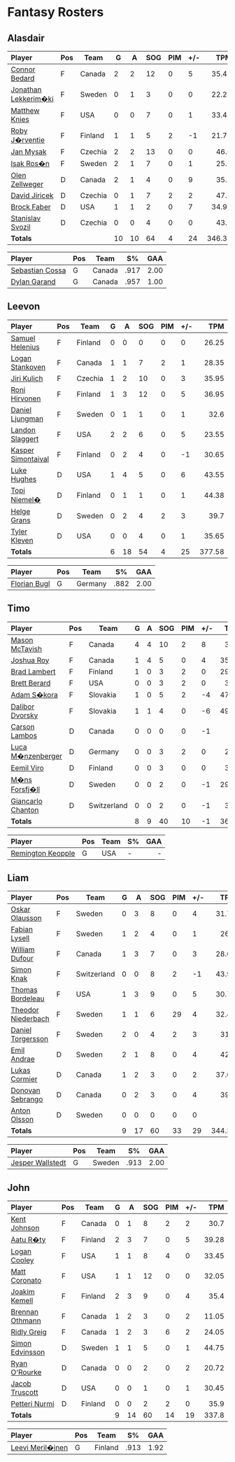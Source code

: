 # Fantasy Rosters
## Alasdair
| Player | Pos | Team | G | A | SOG | PIM | +/- | TPM |
| :----- | --- |  --- | - | - | --- | --- | --- | --: |
| [Connor Bedard](https://www.eliteprospects.com/player/535584/connor-bedard) | F |  Canada | 2 | 2 | 12 | 0 | 5 | 35.45 |
| [Jonathan Lekkerim�ki](https://www.eliteprospects.com/player/649220/jonathan-lekkerimaki) | F |  Sweden | 0 | 1 | 3 | 0 | 0 | 22.25 |
| [Matthew Knies](https://www.eliteprospects.com/player/292083/matthew-knies) | F |  USA | 0 | 0 | 7 | 0 | 1 | 33.45 |
| [Roby J�rventie](https://www.eliteprospects.com/player/534236/roby-jarventie) | F |  Finland | 1 | 1 | 5 | 2 | -1 | 21.77 |
| [Jan Mysak](https://www.eliteprospects.com/player/427906/jan-mysak) | F |  Czechia | 2 | 2 | 13 | 0 | 0 | 46.6 |
| [Isak Ros�n](https://www.eliteprospects.com/player/420269/isak-rosen) | F |  Sweden | 2 | 1 | 7 | 0 | 1 | 25.1 |
| [Olen Zellweger](https://www.eliteprospects.com/player/476596/olen-zellweger) | D |  Canada | 2 | 1 | 4 | 0 | 9 | 35.8 |
| [David Jiricek](https://www.eliteprospects.com/player/559522/david-jiricek) | D |  Czechia | 0 | 1 | 7 | 2 | 2 | 47.3 |
| [Brock Faber](https://www.eliteprospects.com/player/558598/brock-faber) | D |  USA | 1 | 1 | 2 | 0 | 7 | 34.95 |
| [Stanislav Svozil](https://www.eliteprospects.com/player/428002/stanislav-svozil) | D |  Czechia | 0 | 0 | 4 | 0 | 0 | 43.7 |
| **Totals** | | | 10 | 10 | 64 | 4 | 24 | 346.37 |

| Player | Pos | Team | S% | GAA |
| :----- | --- |  --- | -- | --: |
| [Sebastian Cossa](https://www.eliteprospects.com/player/476602/sebastian-cossa) | G |  Canada | .917 | 2.00 |
| [Dylan Garand](https://www.eliteprospects.com/player/473852/dylan-garand) | G |  Canada | .957 | 1.00 |
## Leevon
| Player | Pos | Team | G | A | SOG | PIM | +/- | TPM |
| :----- | --- |  --- | - | - | --- | --- | --- | --: |
| [Samuel Helenius](https://www.eliteprospects.com/player/554237/samuel-helenius) | F |  Finland | 0 | 0 | 0 | 0 | 0 | 26.25 |
| [Logan Stankoven](https://www.eliteprospects.com/player/556512/logan-stankoven) | F |  Canada | 1 | 1 | 7 | 2 | 1 | 28.35 |
| [Jiri Kulich](https://www.eliteprospects.com/player/579198/jiri-kulich) | F |  Czechia | 1 | 2 | 10 | 0 | 3 | 35.95 |
| [Roni Hirvonen](https://www.eliteprospects.com/player/448946/roni-hirvonen) | F |  Finland | 1 | 3 | 12 | 0 | 5 | 36.95 |
| [Daniel Ljungman](https://www.eliteprospects.com/player/463647/daniel-ljungman) | F |  Sweden | 0 | 1 | 1 | 0 | 1 | 32.6 |
| [Landon Slaggert](https://www.eliteprospects.com/player/418245/landon-slaggert) | F |  USA | 2 | 2 | 6 | 0 | 5 | 23.55 |
| [Kasper Simontaival](https://www.eliteprospects.com/player/397010/kasper-simontaival) | F |  Finland | 0 | 2 | 4 | 0 | -1 | 30.65 |
| [Luke Hughes](https://www.eliteprospects.com/player/526979/luke-hughes) | D |  USA | 1 | 4 | 5 | 0 | 6 | 43.55 |
| [Topi Niemel�](https://www.eliteprospects.com/player/499424/topi-niemela) | D |  Finland | 0 | 1 | 1 | 0 | 1 | 44.38 |
| [Helge Grans](https://www.eliteprospects.com/player/395302/helge-grans) | D |  Sweden | 0 | 2 | 4 | 2 | 3 | 39.7 |
| [Tyler Kleven](https://www.eliteprospects.com/player/536644/tyler-kleven) | D |  USA | 0 | 0 | 4 | 0 | 1 | 35.65 |
| **Totals** | | | 6 | 18 | 54 | 4 | 25 | 377.58 |

| Player | Pos | Team | S% | GAA |
| :----- | --- |  --- | -- | --: |
| [Florian Bugl](https://www.eliteprospects.com/player/382239/florian-bugl) | G |  Germany | .882 | 2.00 |
## Timo
| Player | Pos | Team | G | A | SOG | PIM | +/- | TPM |
| :----- | --- |  --- | - | - | --- | --- | --- | --: |
| [Mason McTavish](https://www.eliteprospects.com/player/479812/mason-mctavish) | F |  Canada | 4 | 4 | 10 | 2 | 8 | 36.2 |
| [Joshua Roy](https://www.eliteprospects.com/player/483757/joshua-roy) | F |  Canada | 1 | 4 | 5 | 0 | 4 | 35.65 |
| [Brad Lambert](https://www.eliteprospects.com/player/414961/brad-lambert) | F |  Finland | 1 | 0 | 3 | 2 | 0 | 29.05 |
| [Brett Berard](https://www.eliteprospects.com/player/201740/brett-berard) | F |  USA | 0 | 0 | 3 | 2 | 0 | 31.6 |
| [Adam S�kora](https://www.eliteprospects.com/player/527426/adam-sykora) | F |  Slovakia | 1 | 0 | 5 | 2 | -4 | 47.77 |
| [Dalibor Dvorsky](https://www.eliteprospects.com/player/527424/dalibor-dvorsky) | F |  Slovakia | 1 | 1 | 4 | 0 | -6 | 49.28 |
| [Carson Lambos](https://www.eliteprospects.com/player/472875/carson-lambos) | D |  Canada | 0 | 0 | 0 | 0 | -1 | 8.0 |
| [Luca M�nzenberger](https://www.eliteprospects.com/player/407643/luca-munzenberger) | D |  Germany | 0 | 0 | 3 | 2 | 0 | 22.2 |
| [Eemil Viro](https://www.eliteprospects.com/player/499518/eemil-viro) | D |  Finland | 0 | 0 | 3 | 0 | 0 | 36.7 |
| [M�ns Forsfj�ll](https://www.eliteprospects.com/player/422034/mans-forsfjall) | D |  Sweden | 0 | 0 | 2 | 0 | -1 | 29.45 |
| [Giancarlo Chanton](https://www.eliteprospects.com/player/551665/giancarlo-chanton) | D |  Switzerland | 0 | 0 | 2 | 0 | -1 | 36.9 |
| **Totals** | | | 8 | 9 | 40 | 10 | -1 | 362.8 |

| Player | Pos | Team | S% | GAA |
| :----- | --- |  --- | -- | --: |
| [Remington Keopple](https://www.eliteprospects.com/player/597411/remington-keopple) | G |  USA | - | - |
## Liam
| Player | Pos | Team | G | A | SOG | PIM | +/- | TPM |
| :----- | --- |  --- | - | - | --- | --- | --- | --: |
| [Oskar Olausson](https://www.eliteprospects.com/player/430916/oskar-olausson) | F |  Sweden | 0 | 3 | 8 | 0 | 4 | 31.75 |
| [Fabian Lysell](https://www.eliteprospects.com/player/472769/fabian-lysell) | F |  Sweden | 1 | 2 | 4 | 0 | 1 | 26.6 |
| [William Dufour](https://www.eliteprospects.com/player/294583/william-dufour) | F |  Canada | 1 | 3 | 7 | 0 | 3 | 28.05 |
| [Simon Knak](https://www.eliteprospects.com/player/293158/simon-knak) | F |  Switzerland | 0 | 0 | 8 | 2 | -1 | 43.92 |
| [Thomas Bordeleau](https://www.eliteprospects.com/player/296636/thomas-bordeleau) | F |  USA | 1 | 3 | 9 | 0 | 5 | 30.75 |
| [Theodor Niederbach](https://www.eliteprospects.com/player/394717/theodor-niederbach) | F |  Sweden | 1 | 1 | 6 | 29 | 4 | 32.45 |
| [Daniel Torgersson](https://www.eliteprospects.com/player/407408/daniel-torgersson) | F |  Sweden | 2 | 0 | 4 | 2 | 3 | 31.5 |
| [Emil Andrae](https://www.eliteprospects.com/player/394716/emil-andrae) | D |  Sweden | 2 | 1 | 8 | 0 | 4 | 42.4 |
| [Lukas Cormier](https://www.eliteprospects.com/player/201780/lukas-cormier) | D |  Canada | 1 | 2 | 3 | 0 | 2 | 37.65 |
| [Donovan Sebrango](https://www.eliteprospects.com/player/397738/donovan-sebrango) | D |  Canada | 0 | 2 | 3 | 0 | 4 | 39.3 |
| [Anton Olsson](https://www.eliteprospects.com/player/420461/anton-olsson) | D |  Sweden | 0 | 0 | 0 | 0 | 0 | 0 |
| **Totals** | | | 9 | 17 | 60 | 33 | 29 | 344.37 |

| Player | Pos | Team | S% | GAA |
| :----- | --- |  --- | -- | --: |
| [Jesper Wallstedt](https://www.eliteprospects.com/player/394724/jesper-wallstedt) | G |  Sweden | .913 | 2.00 |
## John
| Player | Pos | Team | G | A | SOG | PIM | +/- | TPM |
| :----- | --- |  --- | - | - | --- | --- | --- | --: |
| [Kent Johnson](https://www.eliteprospects.com/player/521697/kent-johnson) | F |  Canada | 0 | 1 | 8 | 2 | 2 | 30.7 |
| [Aatu R�ty](https://www.eliteprospects.com/player/467384/aatu-raty) | F |  Finland | 2 | 3 | 7 | 0 | 5 | 39.28 |
| [Logan Cooley](https://www.eliteprospects.com/player/651538/logan-cooley) | F |  USA | 1 | 1 | 8 | 4 | 0 | 33.45 |
| [Matt Coronato](https://www.eliteprospects.com/player/462501/matt-coronato) | F |  USA | 1 | 1 | 12 | 0 | 0 | 32.05 |
| [Joakim Kemell](https://www.eliteprospects.com/player/526043/joakim-kemell) | F |  Finland | 2 | 3 | 9 | 0 | 4 | 35.4 |
| [Brennan Othmann](https://www.eliteprospects.com/player/529248/brennan-othmann) | F |  Canada | 1 | 2 | 3 | 0 | 2 | 11.05 |
| [Ridly Greig](https://www.eliteprospects.com/player/413174/ridly-greig) | F |  Canada | 1 | 2 | 3 | 6 | 2 | 24.05 |
| [Simon Edvinsson](https://www.eliteprospects.com/player/394730/simon-edvinsson) | D |  Sweden | 1 | 1 | 5 | 0 | 1 | 44.75 |
| [Ryan O'Rourke](https://www.eliteprospects.com/player/201939/ryan-o-rourke) | D |  Canada | 0 | 0 | 2 | 0 | 2 | 20.72 |
| [Jacob Truscott](https://www.eliteprospects.com/player/201776/jacob-truscott) | D |  USA | 0 | 0 | 1 | 0 | 1 | 30.45 |
| [Petteri Nurmi](https://www.eliteprospects.com/player/556753/petteri-nurmi) | D |  Finland | 0 | 0 | 2 | 2 | 0 | 35.9 |
| **Totals** | | | 9 | 14 | 60 | 14 | 19 | 337.8 |

| Player | Pos | Team | S% | GAA |
| :----- | --- |  --- | -- | --: |
| [Leevi Meril�inen](https://www.eliteprospects.com/player/499423/leevi-merilainen) | G |  Finland | .913 | 1.92 |